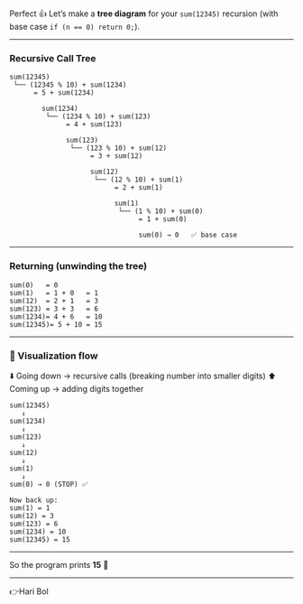Perfect 👍 Let’s make a **tree diagram** for your `sum(12345)` recursion (with base case `if (n == 0) return 0;`).

---

### Recursive Call Tree

```
sum(12345)
 └── (12345 % 10) + sum(1234)
      = 5 + sum(1234)

        sum(1234)
         └── (1234 % 10) + sum(123)
              = 4 + sum(123)

              sum(123)
               └── (123 % 10) + sum(12)
                    = 3 + sum(12)

                    sum(12)
                     └── (12 % 10) + sum(1)
                          = 2 + sum(1)

                          sum(1)
                           └── (1 % 10) + sum(0)
                                = 1 + sum(0)

                                sum(0) → 0   ✅ base case
```

---

### Returning (unwinding the tree)

```
sum(0)   = 0
sum(1)   = 1 + 0   = 1
sum(12)  = 2 + 1   = 3
sum(123) = 3 + 3   = 6
sum(1234)= 4 + 6   = 10
sum(12345)= 5 + 10 = 15
```

---

### 🌳 Visualization flow

⬇️ Going down → recursive calls (breaking number into smaller digits)
⬆️ Coming up → adding digits together

```
sum(12345)
   ↓
sum(1234)
   ↓
sum(123)
   ↓
sum(12)
   ↓
sum(1)
   ↓
sum(0) → 0 (STOP) ✅

Now back up:
sum(1) = 1
sum(12) = 3
sum(123) = 6
sum(1234) = 10
sum(12345) = 15
```

---

So the program prints **15** 🎉

---

👉Hari Bol
